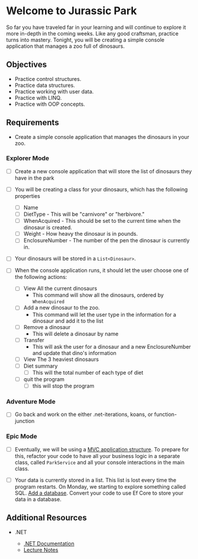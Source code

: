 # Welcome to Jurassic Park

So far you have traveled far in your learning and will continue to explore it more in-depth in the coming weeks. Like any good craftsman, practice turns into mastery. Tonight, you will be creating a simple console application that manages a zoo full of dinosaurs.

## Objectives

- Practice control structures.
- Practice data structures.
- Practice working with user data.
- Practice with LINQ.
- Practice with OOP concepts.

## Requirements

- Create a simple console application that manages the dinosaurs in your zoo.

### Explorer Mode

- [ ] Create a new console application that will store the list of dinosaurs they have in the park
- [ ] You will be creating a class for your dinosaurs, which has the following properties

  - [ ] Name
  - [ ] DietType - This will be "carnivore" or "herbivore."
  - [ ] WhenAcquired - This should be set to the current time when the dinosaur is created.
  - [ ] Weight - How heavy the dinosaur is in pounds.
  - [ ] EnclosureNumber - The number of the pen the dinosaur is currently in.

- [ ] Your dinosaurs will be stored in a `List<Dinosaur>`.
- [ ] When the console application runs, it should let the user choose one of the following actions:
  - [ ] View All the current dinosaurs
    - This command will show all the dinosaurs, ordered by `WhenAcquired`
  - [ ] Add a new dinosaur to the zoo.
    - This command will let the user type in the information for a dinosaur and add it to the list
  - [ ] Remove a dinosaur
    - This will delete a dinosaur by name
  - [ ] Transfer
    - This will ask the user for a dinosaur and a new EnclosureNumber and update that dino's information
  - [ ] View The 3 heaviest dinosaurs
  - [ ] Diet summary
    - [ ] This will the total number of each type of diet
  - [ ] quit the program
    - [ ] this will stop the program

### Adventure Mode

- [ ] Go back and work on the either .net-iterations, koans, or function-junction

### Epic Mode

- [ ] Eventually, we will be using a [MVC application structure](https://dotnet.microsoft.com/apps/aspnet/mvc). To prepare for this, refactor your code to have all your business logic in a separate class, called `ParkService` and all your console interactions in the main class.

- [ ] Your data is currently stored in a list. This list is lost every time the program restarts. On Monday, we starting to explore something called SQL. [Add a database](https://suncoast.io/handbook/curriculum/back-end/full-stack-i/lecture/dotnet/04-entity-framework/). Convert your code to use Ef Core to store your data in a database.

## Additional Resources

- .NET

  - [.NET Documentation](https://docs.microsoft.com/en-us/dotnet/)
  - [Lecture Notes](https://suncoast.io/handbook/curriculum/back-end/full-stack-i/lecture/dotnet)
